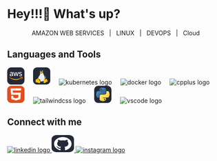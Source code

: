 # Hey!!!👋 What's up?

<p align="center"> 
  AMAZON WEB SERVICES &nbsp; | &nbsp; LINUX &nbsp; | &nbsp; DEVOPS &nbsp; | &nbsp; Cloud 
</p>

## Languages and Tools

<div align="left">
  <img src="https://raw.githubusercontent.com/tandpfun/skill-icons/65dea6c4eaca7da319e552c09f4cf5a9a8dab2c8/icons/AWS-Dark.svg" height="40" alt="AWS"  />
  <img width="12" />
  <img src="https://github.com/tandpfun/skill-icons/raw/main/icons/Linux-Dark.svg" height="40" alt="Linux"  />
  <img width="12" />
  <img src="https://skillicons.dev/icons?i=kubernetes" height="40" alt="kubernetes logo"  />
  <img width="12" />
  <img src="https://cdn.simpleicons.org/docker/2496ED.svg" height="40" alt="docker logo"  />
  <img width="12" />
  <img src="https://cdn.jsdelivr.net/gh/devicons/devicon/icons/cplusplus/cplusplus-original.svg" height="40" alt="cpplus logo"  />
  <img width="12" />
  <img src="https://github.com/tandpfun/skill-icons/raw/main/icons/HTML.svg" height="40" alt="HTML"  />
  <img width="12" />
  <img src="https://skillicons.dev/icons?i=tailwind" height="40" alt="tailwindcss logo"  />
  <img width="12" />
  <img src="https://github.com/tandpfun/skill-icons/raw/main/icons/Python-Dark.svg" height="40" alt="python logo"  />
  <img width="12" />
  <img src="https://cdn.jsdelivr.net/gh/devicons/devicon/icons/vscode/vscode-original.svg" height="40" alt="vscode logo"  />
</div>

## Connect with me

<div align="left">
  <a href="https://www.linkedin.com/in/vedant-gaidhane-4a4051208" target="_blank">
    <img src="https://raw.githubusercontent.com/maurodesouza/profile-readme-generator/master/src/assets/icons/social/linkedin/default.svg" width="52" height="40" alt="linkedin logo"  />
  </a>
  <a href="https://github.com/Vedantgaidhane" target="_blank">
    <img src="https://github.com/tandpfun/skill-icons/raw/main/icons/Github-Dark.svg" width="52" height="40" alt="github"  />
  </a>
  <a href="https://www.instagram.com/vedant_gaidhane?igsh=eDVnMWJ4OGRsczJy" target="_blank">
    <img src="https://raw.githubusercontent.com/maurodesouza/profile-readme-generator/master/src/assets/icons/social/instagram/default.svg" width="52" height="40" alt="instagram logo"  />
  </a>
</div>
